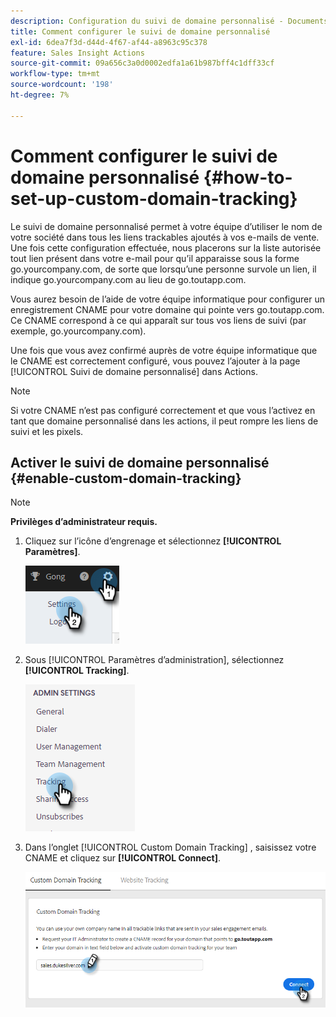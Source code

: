 ```yaml
---
description: Configuration du suivi de domaine personnalisé - Documents Marketo - Documentation du produit
title: Comment configurer le suivi de domaine personnalisé
exl-id: 6dea7f3d-d44d-4f67-af44-a8963c95c378
feature: Sales Insight Actions
source-git-commit: 09a656c3a0d0002edfa1a61b987bff4c1dff33cf
workflow-type: tm+mt
source-wordcount: '198'
ht-degree: 7%

---
```


# Comment configurer le suivi de domaine personnalisé {#how-to-set-up-custom-domain-tracking}

Le suivi de domaine personnalisé permet à votre équipe d’utiliser le nom de votre société dans tous les liens trackables ajoutés à vos e-mails de vente. Une fois cette configuration effectuée, nous placerons sur la liste autorisée tout lien présent dans votre e-mail pour qu’il apparaisse sous la forme go.yourcompany.com, de sorte que lorsqu’une personne survole un lien, il indique go.yourcompany.com au lieu de go.toutapp.com.

Vous aurez besoin de l’aide de votre équipe informatique pour configurer un enregistrement CNAME pour votre domaine qui pointe vers go.toutapp.com. Ce CNAME correspond à ce qui apparaît sur tous vos liens de suivi (par exemple, go.yourcompany.com).

Une fois que vous avez confirmé auprès de votre équipe informatique que le CNAME est correctement configuré, vous pouvez l’ajouter à la page [!UICONTROL Suivi de domaine personnalisé] dans Actions.

>[!NOTE]
>
>Si votre CNAME n’est pas configuré correctement et que vous l’activez en tant que domaine personnalisé dans les actions, il peut rompre les liens de suivi et les pixels.

## Activer le suivi de domaine personnalisé {#enable-custom-domain-tracking}

>[!NOTE]
>
>**Privilèges d’administrateur requis.**

1. Cliquez sur l’icône d’engrenage et sélectionnez **[!UICONTROL Paramètres]**.

   ![](assets/how-to-set-up-custom-domain-tracking-1.png)

1. Sous [!UICONTROL Paramètres d’administration], sélectionnez **[!UICONTROL Tracking]**.

   ![](assets/how-to-set-up-custom-domain-tracking-2.png)

1. Dans l’onglet [!UICONTROL Custom Domain Tracking] , saisissez votre CNAME et cliquez sur **[!UICONTROL Connect]**.

   ![](assets/how-to-set-up-custom-domain-tracking-3.png)
